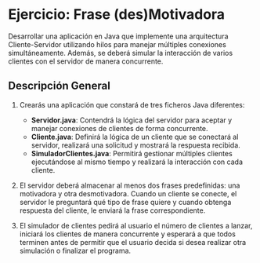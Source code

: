 # Ejercicio: Frase (des)Motivadora

Desarrollar una aplicación en Java que implemente una arquitectura Cliente-Servidor utilizando hilos para manejar múltiples conexiones simultáneamente. Además, se deberá simular la interacción de varios clientes con el servidor de manera concurrente.

## Descripción General

1. Crearás una aplicación que constará de tres ficheros Java diferentes:
    - **Servidor.java**: Contendrá la lógica del servidor para aceptar y manejar conexiones de clientes de forma concurrente.
    - **Cliente.java**: Definirá la lógica de un cliente que se conectará al servidor, realizará una solicitud y mostrará la respuesta recibida.
    - **SimuladorClientes.java**: Permitirá gestionar múltiples clientes ejecutándose al mismo tiempo y realizará la interacción con cada cliente.

2. El servidor deberá almacenar al menos dos frases predefinidas: una motivadora y otra desmotivadora. Cuando un cliente se conecte, el servidor le preguntará qué tipo de frase quiere y cuando obtenga respuesta del cliente, le enviará la frase correspondiente.

3. El simulador de clientes pedirá al usuario el número de clientes a lanzar, iniciará los clientes de manera concurrente y esperará a que todos terminen antes de permitir que el usuario decida si desea realizar otra simulación o finalizar el programa.
